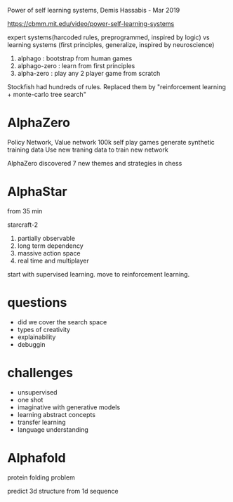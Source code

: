 
Power of self learning systems, Demis Hassabis - Mar 2019

https://cbmm.mit.edu/video/power-self-learning-systems

expert systems(harcoded rules, preprogrammed, inspired by logic) vs learning systems (first principles, generalize, inspired by neuroscience)

1. alphago : bootstrap from human games
2. alphago-zero : learn from first principles
3. alpha-zero : play any 2 player game from scratch

Stockfish had hundreds of rules.  Replaced them by "reinforcement learning + monte-carlo tree search"

# AlphaZero

Policy Network, Value network
100k self play games
generate synthetic training data
Use new traning data to train new network

AlphaZero discovered 7 new themes and strategies in chess

# AlphaStar

from 35 min

starcraft-2 
1. partially observable
2. long term dependency
3. massive action space
4. real time and multiplayer

start with supervised learning.  move to reinforcement learning.

# questions

* did we cover the search space
* types of creativity
* explainability
* debuggin

# challenges

* unsupervised
* one shot
* imaginative with generative models
* learning abstract concepts
* transfer learning
* language understanding

# Alphafold

protein folding problem

predict 3d structure from 1d sequence


